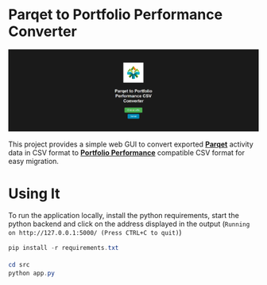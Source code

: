 # Parqet to Portfolio Performance Converter
![](example.PNG)

This project provides a simple web GUI to convert exported [**Parqet**](https://app.parqet.com/) activity data in CSV format 
to [**Portfolio Performance**](https://www.portfolio-performance.info/) compatible CSV format for easy migration. 
# Using It
To run the application locally, install the python requirements, start the python backend and click on the address displayed in the output (``Running on http://127.0.0.1:5000/ (Press CTRL+C to quit)``)

```powershell
pip install -r requirements.txt

cd src
python app.py
```
